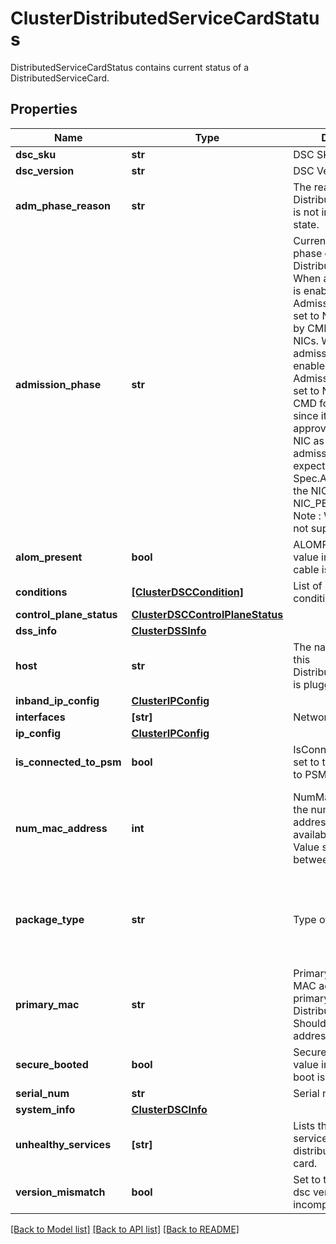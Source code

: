 # ClusterDistributedServiceCardStatus

DistributedServiceCardStatus contains current status of a DistributedServiceCard.
## Properties
Name | Type | Description | Notes
------------ | ------------- | ------------- | -------------
**dsc_sku** | **str** | DSC SKU. | [optional] 
**dsc_version** | **str** | DSC Version. | [optional] 
**adm_phase_reason** | **str** | The reason why the DistributedServiceCard is not in ADMITTED state. | [optional] 
**admission_phase** | **str** | Current admission phase of the DistributedServiceCard. When auto-admission is enabled, AdmissionPhase will be set to NIC_ADMITTED by CMD for validated NICs. When auto-admission is not enabled, AdmissionPhase will be set to NIC_PENDING by CMD for validated NICs since it requires manual approval. To admit the NIC as a part of manual admission, user is expected to set Spec.Admit to true for the NICs that are in NIC_PENDING state. Note : Whitelist mode is not supported yet. | [optional]  if omitted the server will use the default value of "unknown"
**alom_present** | **bool** | ALOMPresent true value indicates ALOM cable is present. | [optional] 
**conditions** | [**[ClusterDSCCondition]**](ClusterDSCCondition.md) | List of current NIC conditions. | [optional] 
**control_plane_status** | [**ClusterDSCControlPlaneStatus**](ClusterDSCControlPlaneStatus.md) |  | [optional] 
**dss_info** | [**ClusterDSSInfo**](ClusterDSSInfo.md) |  | [optional] 
**host** | **str** | The name of the host this DistributedServiceCard is plugged into. | [optional] 
**inband_ip_config** | [**ClusterIPConfig**](ClusterIPConfig.md) |  | [optional] 
**interfaces** | **[str]** | Network Interfaces. | [optional] 
**ip_config** | [**ClusterIPConfig**](ClusterIPConfig.md) |  | [optional] 
**is_connected_to_psm** | **bool** | IsConnectedToPSM is set to true if connected to PSM. | [optional] 
**num_mac_address** | **int** | NumMacAddress has the number of mac addresses that is available on this DSC. Value should be between 0 and 256. | [optional]  if omitted the server will use the default value of 24
**package_type** | **str** | Type of DSC. | [optional]  if omitted the server will use the default value of "dsc"
**primary_mac** | **str** | PrimaryMAC is the MAC address of the primary PF exposed by DistributedServiceCard. Should be a valid MAC address. | [optional] 
**secure_booted** | **bool** | SecureBooted a true value indicates, secure boot is enabled. | [optional] 
**serial_num** | **str** | Serial number. | [optional] 
**system_info** | [**ClusterDSCInfo**](ClusterDSCInfo.md) |  | [optional] 
**unhealthy_services** | **[str]** | Lists the unhealthy services of a distributed service card. | [optional] 
**version_mismatch** | **bool** | Set to true if venice and dsc versions are incompatible. | [optional] 

[[Back to Model list]](../README.md#documentation-for-models) [[Back to API list]](../README.md#documentation-for-api-endpoints) [[Back to README]](../README.md)


